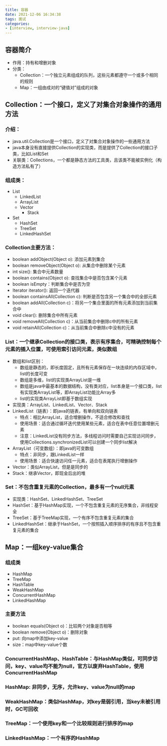 ```yaml
---
title: 容器
date: 2021-12-06 16:34:38
tags: 面试
categories:
- [interview, interview-java]
---
```


## 容器简介
* 作用：持有和增删对象
* 分类：
  * Collection：一个独立元素组成的队列，这些元素都遵守一个或多个相同的规则
  * Map：一组由成对的“键值对”组成的对象

## Collection：一个接口，定义了对集合对象操作的通用方法
### 介绍：
* java.util.Collection是一个接口，定义了对集合对象操作的一些通用方法
* java本身没有直接提供Collection的实现类，而是提供了Collection的接口子类，比如List和Set
* 关联类：Collections，一个都是静态方法的工具类，且该类不能被实例化（构造方法私有了）


### 组成类：
  * List
    * LinkedList
    * ArrayList
    * Vector
      * Stack
  * Set
    * HashSet
    * TreeSet
    * LinkedHashSet

### Collection主要方法：
  * boolean addObject(Object o): 添加元素到集合
  * boolean removeObject(Object o): 从集合中删除某个元素
  * int size(): 集合中元素数量
  * boolean contains(Object o): 查找集合中是否包含某个元素
  * boolean isEmpty：判断集合中是否为空
  * Iterator iterator(): 返回一个迭代器
  * boolean containsAll(Collection c): 判断是否包含另一个集合中的全部元素
  * boolean addAll(Collection c)：将另一个集合里面的所有元素添加到当前集合中
  * void clear(): 删除集合中所有元素
  * void removeAll(Collection c)：从当前集合中删除c中的所有元素
  * void retainAll(Collection c)：从当前集合中删除c中没有的元素


### List：一个继承Collection的接口类，表示有序集合，可精确控制每个元素的插入位置，可使用索引访问元素，类似数组
  * 数组和list区别：
    * 数组是静态的，即长度固定，且所有元素保存在一块连续的内存区域中，list的长度可变
    * 数组是多维，list的实现类ArrayList是一维
    * 数组是java中最基本的数据结构，没有类对应，list本身是一个接口类，list有实现类ArrayList等，即ArrayList功能比Array多
    * list的实现类ArrayList即基于数组实现
  * 实现类：ArrayList、LinkedList、Vector、Stack
  * LinkedList（链表）：即java的链表，有单向和双向链表
    * 特点：相比ArrayList，适合增删操作，不适合修改和查找
    * 使用场景：适合通过循环迭代使用某些元素，适合在表中任意位置增删元素
    * 注意：LinkedList没有同步方法，多线程访问时需要自己实现访问同步，使用Collections.synchronizedList可以创建一个同步list解决
  * ArrayList（可变数组）：即java的可变数组
    * 特点：非同步，跟LinkedList一样
    * 使用场景：适合快速访问任一元素，适合在表尾执行增删操作
  * Vector：类似ArrayList，但是是同步的
  * Stack：继承Vector，即现金后出的堆

### Set：不包含重复元素的Collection，最多有一个null元素
* 实现类：HashSet、LinkedHashSet、TreeSet
* HashSet：基于HashMap实现，一个不包含重复元素的无序集合，非线程安全
* TreeSet：基于TreeMap实现，一个有序不包含重复元素的集合
* LinkedHashSet：继承于HashSet，一个按照插入顺序排序的有序且不包含重复元素的集合



## Map：一组key-value集合
### 组成类
  * HashMap
  * TreeMap
  * HashTable
  * WeakHashMap
  * ConcurrentHashMap
  * LinkedHashMap

### 主要方法
* boolean equals(Object o)：比较两个对象是否相等
* boolean remove(Object o)：删除对象
* put: 向map中添加key-value
* size：map中key-value个数

### ConcurrentHashMap、HashTable：与HashMap类似，可同步访问，key、value均不能为null，官方以废弃HashTable，使用ConcurrentHashMap

### HashMap: 非同步，无序，允许key、value为null的map

### WeakHashMap：类似HashMap，对key是弱引用，当key未被引用时，GC可回收

### TreeMap：一个使用key和一个比较规则进行排序的map

### LinkedHashMap：一个有序的HashMap

